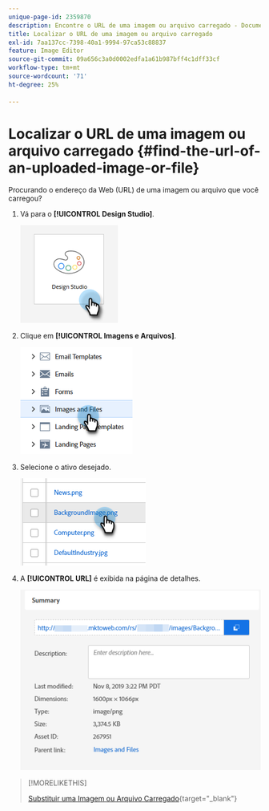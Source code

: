 ```yaml
---
unique-page-id: 2359870
description: Encontre o URL de uma imagem ou arquivo carregado - Documentação do Marketo - Documentação do produto
title: Localizar o URL de uma imagem ou arquivo carregado
exl-id: 7aa137cc-7398-40a1-9994-97ca53c88837
feature: Image Editor
source-git-commit: 09a656c3a0d0002edfa1a61b987bff4c1dff33cf
workflow-type: tm+mt
source-wordcount: '71'
ht-degree: 25%

---
```


# Localizar o URL de uma imagem ou arquivo carregado {#find-the-url-of-an-uploaded-image-or-file}

Procurando o endereço da Web (URL) de uma imagem ou arquivo que você carregou?

1. Vá para o **[!UICONTROL Design Studio]**.

   ![](assets/find-the-url-of-an-uploaded-image-or-file-1.png)

1. Clique em **[!UICONTROL Imagens e Arquivos]**.

   ![](assets/find-the-url-of-an-uploaded-image-or-file-2.png)

1. Selecione o ativo desejado.

   ![](assets/find-the-url-of-an-uploaded-image-or-file-3.png)

1. A **[!UICONTROL URL]** é exibida na página de detalhes.

   ![](assets/find-the-url-of-an-uploaded-image-or-file-4.png)

>[!MORELIKETHIS]
>
>[Substituir uma Imagem ou Arquivo Carregado](/help/marketo/product-docs/demand-generation/images-and-files/replace-an-uploaded-image-or-file.md){target="_blank"}
